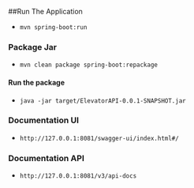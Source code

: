 ##Run The Application
- `mvn spring-boot:run`
### Package Jar
- `mvn clean package spring-boot:repackage`
#### Run the package
- `java -jar target/ElevatorAPI-0.0.1-SNAPSHOT.jar`

### Documentation UI
- `http://127.0.0.1:8081/swagger-ui/index.html#/`

### Documentation API
- `http://127.0.0.1:8081/v3/api-docs`


